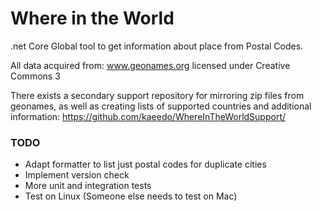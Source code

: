 # Where in the World
.net Core Global tool to get information about place from Postal Codes.

All data acquired from: www.geonames.org licensed under Creative Commons 3

There exists a secondary support repository for mirroring zip files from geonames, as well as creating lists of supported countries and additional information: https://github.com/kaeedo/WhereInTheWorldSupport/


### TODO
* Adapt formatter to list just postal codes for duplicate cities
* Implement version check
* More unit and integration tests
* Test on Linux (Someone else needs to test on Mac)
